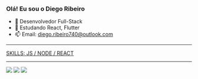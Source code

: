 ### Olá! Eu sou o Diego Ribeiro
- 🔭 Desenvolvedor Full-Stack
- 🌱 Estudando React, Flutter
- 📫 Email: diego.ribeiro740@outlook.com

 <div>
  <a href="https://github.com/DiRibeiro">
  <picture>
  <source
    srcset="http://github-profile-summary-cards.vercel.app/api/cards/profile-details?username=DiRibeiro&theme=tokyonight"
    media="(prefers-color-scheme: dark)"
  />
  </picture>
</div>
  
<hr>
  SKILLS: JS / NODE / REACT

 <hr>
 
<div> 

  <a href="https://www.instagram.com/ribeirodiegobjj/" target="_blank"><img src="https://img.shields.io/badge/-Instagram-%23E4405F?style=for-the-badge&logo=instagram&logoColor=white" target="_blank"></a>
  <a href = "mailto:diego.ribeiro740@outlook.com"><img src="https://img.shields.io/badge/-Outlook-%23333?style=for-the-badge&logo=microsoft&logoColor=white" target="_blank"></a>
  <a href="https://www.linkedin.com/in/diribeiro/" target="_blank"><img src="https://img.shields.io/badge/-LinkedIn-%230077B5?style=for-the-badge&logo=linkedin&logoColor=white" target="_blank"></a> 
 
</div> 

<!--
**DiRibeiro/DiRibeiro** is a ✨ _special_ ✨ repository because its `README.md` (this file) appears on your GitHub profile.

Here are some ideas to get you started:

- 🔭 I’m currently working on ...
- 🌱 I’m currently learning ...
- 👯 I’m looking to collaborate on ...
- 🤔 I’m looking for help with ...
- 💬 Ask me about ...
- 📫 How to reach me: ...
- 😄 Pronouns: ...
- ⚡ Fun fact: ...
-->
